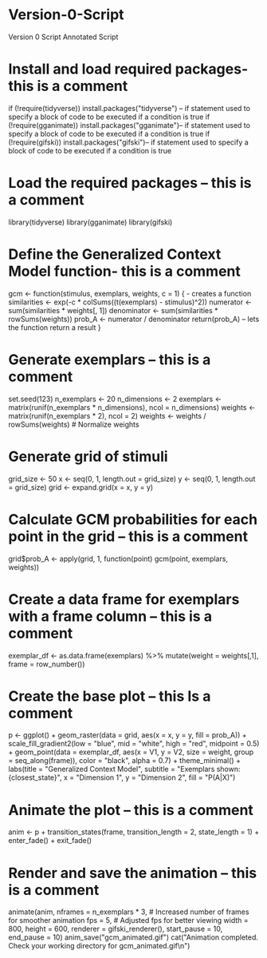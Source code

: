 # Version-0-Script
Version 0 Script
Annotated Script

# Install and load required packages- this is a comment
if (!require(tidyverse)) install.packages("tidyverse") – if statement used to specify a block of code to be executed if a condition is true
if (!require(gganimate)) install.packages("gganimate")– if statement used to specify a block of code to be executed if a condition is true
if (!require(gifski)) install.packages("gifski")– if statement used to specify a block of code to be executed if a condition is true
# Load the required packages – this is a comment
library(tidyverse)
library(gganimate)
library(gifski)
# Define the Generalized Context Model function- this is a comment
gcm <- function(stimulus, exemplars, weights, c = 1) {     - creates a function
similarities <- exp(-c * colSums((t(exemplars) - stimulus)^2))
numerator <- sum(similarities * weights[, 1])
denominator <- sum(similarities * rowSums(weights))
prob_A <- numerator / denominator
return(prob_A) – lets the function return a result
}
# Generate exemplars – this is a comment
set.seed(123)
n_exemplars <- 20
n_dimensions <- 2
exemplars <- matrix(runif(n_exemplars * n_dimensions), ncol = n_dimensions)
weights <- matrix(runif(n_exemplars * 2), ncol = 2)
weights <- weights / rowSums(weights) # Normalize weights
# Generate grid of stimuli
grid_size <- 50
x <- seq(0, 1, length.out = grid_size)
y <- seq(0, 1, length.out = grid_size)
grid <- expand.grid(x = x, y = y)
# Calculate GCM probabilities for each point in the grid – this is a comment
grid$prob_A <- apply(grid, 1, function(point) gcm(point, exemplars, weights))
# Create a data frame for exemplars with a frame column – this is a comment
exemplar_df <- as.data.frame(exemplars) %>%
mutate(weight = weights[,1],
frame = row_number())
# Create the base plot – this Is a comment
p <- ggplot() +
geom_raster(data = grid, aes(x = x, y = y, fill = prob_A)) +
scale_fill_gradient2(low = "blue", mid = "white", high = "red", midpoint = 0.5) +
geom_point(data = exemplar_df, aes(x = V1, y = V2, size = weight, group = seq_along(frame)), color
= "black", alpha = 0.7) +
theme_minimal() +
labs(title = "Generalized Context Model",
subtitle = "Exemplars shown: {closest_state}",
x = "Dimension 1",
y = "Dimension 2",
fill = "P(A|X)")
# Animate the plot – this is a comment
anim <- p +
transition_states(frame, transition_length = 2, state_length = 1) +
enter_fade() +
exit_fade()
# Render and save the animation – this is a comment
animate(anim,
nframes = n_exemplars * 3, # Increased number of frames for smoother animation
fps = 5, # Adjusted fps for better viewing
width = 800,
height = 600,
renderer = gifski_renderer(),
start_pause = 10,
end_pause = 10)
anim_save("gcm_animated.gif")
cat("Animation completed. Check your working directory for gcm_animated.gif\n")

